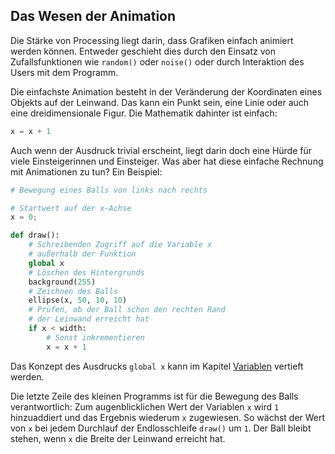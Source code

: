 ## Das Wesen der Animation

Die Stärke von Processing liegt darin, dass Grafiken einfach animiert werden können. Entweder geschieht dies durch den Einsatz von Zufallsfunktionen wie `random()` oder `noise()` oder durch Interaktion des Users mit dem Programm.

Die einfachste Animation besteht in der Veränderung der Koordinaten eines Objekts auf der Leinwand. Das kann ein Punkt sein, eine Linie oder auch eine dreidimensionale Figur. Die Mathematik dahinter ist einfach:

```python
x = x + 1
```

Auch wenn der Ausdruck trivial erscheint, liegt darin doch eine Hürde für viele Einsteigerinnen und Einsteiger. Was aber hat diese einfache Rechnung mit Animationen zu tun? Ein Beispiel:

```python
# Bewegung eines Balls von links nach rechts

# Startwert auf der x-Achse
x = 0;

def draw():
    # Schreibenden Zugriff auf die Variable x
    # außerhalb der Funktion
    global x
    # Löschen des Hintergrunds
    background(255)
    # Zeichnen des Balls
    ellipse(x, 50, 10, 10)
    # Prüfen, ob der Ball schon den rechten Rand
    # der Leinwand erreicht hat
    if x < width: 
        # Sonst inkrementieren
        x = x + 1
```

Das Konzept des Ausdrucks `global x` kann im Kapitel [
Variablen](../Programmiergrundlagen/variablen.md) vertieft werden.

Die letzte Zeile des kleinen Programms ist für die Bewegung des Balls verantwortlich: Zum augenblicklichen Wert der Variablen `x` wird `1` hinzuaddiert und das Ergebnis wiederum `x` zugewiesen. So wächst der Wert von `x` bei jedem Durchlauf der Endlosschleife `draw()` um `1`. Der Ball bleibt stehen, wenn `x` die Breite der Leinwand erreicht hat.